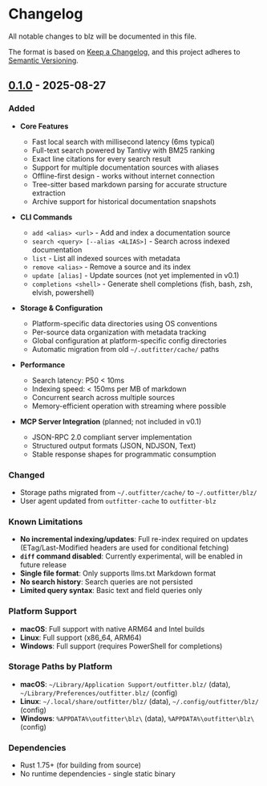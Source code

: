 # Changelog

All notable changes to blz will be documented in this file.

The format is based on [Keep a Changelog](https://keepachangelog.com/en/1.0.0/),
and this project adheres to [Semantic Versioning](https://semver.org/spec/v2.0.0.html).

## [0.1.0] - 2025-08-27

### Added

- **Core Features**
  - Fast local search with millisecond latency (6ms typical)
  - Full-text search powered by Tantivy with BM25 ranking
  - Exact line citations for every search result
  - Support for multiple documentation sources with aliases
  - Offline-first design - works without internet connection
  - Tree-sitter based markdown parsing for accurate structure extraction
  - Archive support for historical documentation snapshots

- **CLI Commands**
  - `add <alias> <url>` - Add and index a documentation source
  - `search <query> [--alias <ALIAS>]` - Search across indexed documentation
  - `list` - List all indexed sources with metadata
  - `remove <alias>` - Remove a source and its index
  - `update [alias]` - Update sources (not yet implemented in v0.1)
  - `completions <shell>` - Generate shell completions (fish, bash, zsh, elvish, powershell)

- **Storage & Configuration**
  - Platform-specific data directories using OS conventions
  - Per-source data organization with metadata tracking
  - Global configuration at platform-specific config directories
  - Automatic migration from old `~/.outfitter/cache/` paths

- **Performance**
  - Search latency: P50 < 10ms
  - Indexing speed: < 150ms per MB of markdown
  - Concurrent search across multiple sources
  - Memory-efficient operation with streaming where possible

- **MCP Server Integration** (planned; not included in v0.1)
  - JSON-RPC 2.0 compliant server implementation
  - Structured output formats (JSON, NDJSON, Text)
  - Stable response shapes for programmatic consumption

### Changed

- Storage paths migrated from `~/.outfitter/cache/` to `~/.outfitter/blz/`
- User agent updated from `outfitter-cache` to `outfitter-blz`

### Known Limitations

- **No incremental indexing/updates**: Full re-index required on updates (ETag/Last-Modified headers are used for conditional fetching)
- **`diff` command disabled**: Currently experimental, will be enabled in future release
- **Single file format**: Only supports llms.txt Markdown format
- **No search history**: Search queries are not persisted
- **Limited query syntax**: Basic text and field queries only

### Platform Support

- **macOS**: Full support with native ARM64 and Intel builds
- **Linux**: Full support (x86_64, ARM64)
- **Windows**: Full support (requires PowerShell for completions)

### Storage Paths by Platform

- **macOS**: `~/Library/Application Support/outfitter.blz/` (data), `~/Library/Preferences/outfitter.blz/` (config)
- **Linux**: `~/.local/share/outfitter/blz/` (data), `~/.config/outfitter/blz/` (config)  
- **Windows**: `%APPDATA%\outfitter\blz\` (data), `%APPDATA%\outfitter\blz\` (config)

### Dependencies

- Rust 1.75+ (for building from source)
- No runtime dependencies - single static binary

[0.1.0]: https://github.com/outfitter-dev/blz/releases/tag/v0.1.0